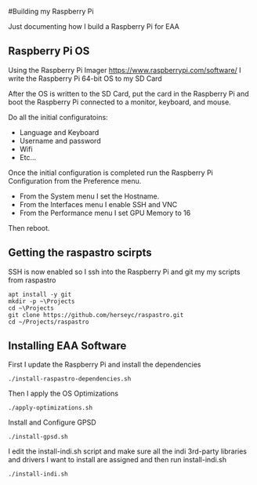 #Building my Raspberry Pi

Just documenting how I build a Raspberry Pi for EAA

## Raspberry Pi OS
Using the Raspberry Pi Imager https://www.raspberrypi.com/software/ I write the Raspberry Pi 64-bit OS to my SD Card

After the OS is written to the SD Card, put the card in the Raspberry Pi and boot the Raspberry Pi connected to a monitor, keyboard, and mouse.

Do all the initial configuratoins:
- Language and Keyboard
- Username and password
- Wifi
- Etc...

Once the initial configuration is completed run the Raspberry Pi Configuration from the Preference menu.  
- From the System menu I set the Hostname.  
- From the Interfaces menu I enable SSH and VNC
- From the Performance menu I set GPU Memory to 16


Then reboot.

## Getting the raspastro scirpts

SSH is now enabled so I ssh into the Raspberry Pi and git my my scripts from raspastro

```
apt install -y git 
mkdir -p ~\Projects
cd ~\Projects
git clone https://github.com/herseyc/raspastro.git
cd ~/Projects/raspastro
```

## Installing EAA Software

First I update the Raspberry Pi and install the dependencies
```
./install-raspastro-dependencies.sh
```

Then I apply the OS Optimizations
```
./apply-optimizations.sh
```

Install and Configure GPSD
```
./install-gpsd.sh
```

I edit the install-indi.sh script and make sure all the indi 3rd-party libraries and drivers I want to install are assigned and then run install-indi.sh
```
./install-indi.sh
```



